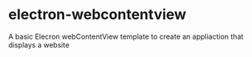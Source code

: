 # electron-webcontentview
A basic Elecron webContentView template to create an appliaction that displays a website
